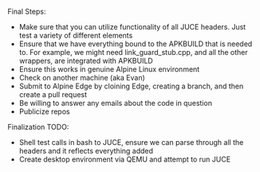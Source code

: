 Final Steps:
- Make sure that you can utilize functionality of all JUCE headers. Just test a variety of different elements
- Ensure that we have everything bound to the APKBUILD that is needed to. For example, we might need link_guard_stub.cpp, and all the other wrappers, are integrated with APKBUILD
- Ensure this works in genuine Alpine Linux environment
- Check on another machine (aka Evan)
- Submit to Alpine Edge by cloining Edge, creating a branch, and then create a pull request
- Be willing to answer any emails about the code in question
- Publicize repos 

Finalization TODO:
- Shell test calls in bash to JUCE, ensure we can parse through all the headers and it reflects everything added
- Create desktop environment via QEMU and attempt to run JUCE
